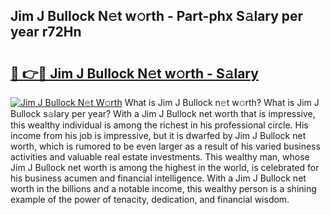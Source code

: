 ## Jim J Bullock N𝚎t w𝚘rth - Part-phx S𝚊lary per year r72Hn

# <h2><a href="http://gc4fxq.nevu.top/?p=Jim+J+Bullock">🔗 👉🔴 Jim J Bullock N𝚎t w𝚘rth - S𝚊lary</a></h2>

[![Jim J Bullock N𝚎t W𝚘rth](https://i.imgur.com/Oavwk0R.jpeg)](http://gc4fxq.nevu.top/?p=Jim+J+Bullock)
What is Jim J Bullock n𝚎t w𝚘rth? What is Jim J Bullock s𝚊lary per year?
With a Jim J Bullock net worth that is impressive, this wealthy individual is among the richest in his professional circle. His income from his job is impressive, but it is dwarfed by Jim J Bullock net worth, which is rumored to be even larger as a result of his varied business activities and valuable real estate investments. This wealthy man, whose Jim J Bullock net worth is among the highest in the world, is celebrated for his business acumen and financial intelligence. With a Jim J Bullock net worth in the billions and a notable income, this wealthy person is a shining example of the power of tenacity, dedication, and financial wisdom.
